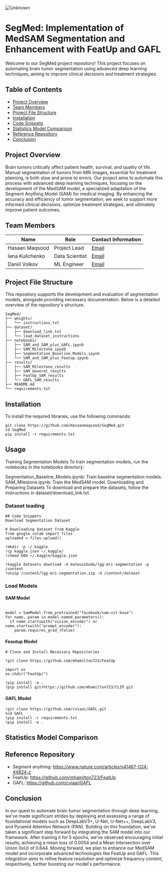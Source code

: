 ![Unknown](https://github.com/yanochka11/SegMed/assets/49607311/8963742d-adb0-4221-a28f-1405c98f0d60)

# SegMed: Implementation of MedSAM Segmentation and Enhancement with FeatUp and GAFL


Welcome to our SegMed project repository! This project focuses on automating brain tumor segmentation using advanced deep learning techniques, aiming to improve clinical decisions and treatment strategies.

## Table of Contents
- [Project Overview](#Project-Overview)
- [Team Members](#team-members)
- [Project File Structure](#Project-File-Structure)
- [Installation](#installation)
- [Code Snippets](#code-snippets)
- [Statistics Model Comparison](#statistics-model-comparison)
- [Reference Repository](#reference-repository)
- [Conclusion](#conclusion)

## Project Overview

Brain tumors critically affect patient health, survival, and quality of life. Manual segmentation of tumors from MRI images, essential for treatment planning, is both slow and prone to errors. Our project aims to automate this process with advanced deep learning techniques, focusing on the development of the MedSAM model, a specialized adaptation of the Segment Anything Model (SAM) for medical imaging. By enhancing the accuracy and efficiency of tumor segmentation, we seek to support more informed clinical decisions, optimize treatment strategies, and ultimately improve patient outcomes.

## Team Members

| Name              | Role                | Contact Information |
|-------------------|---------------------|---------------------|
| Hasaan Maqsood    | Project Lead        | [Email](mailto:Hasaan.Maqsood@skoltech.ru) |
| Iana Kulichenko   | Data Scientist      | [Email](mailto:Iana.Kulichenko@skoltech.ru) |
| Daniil Volkov     | ML Engineer         | [Email](mailto:Daniil.Volkov@skoltech.ru) |

## Project File Structure

This repository supports the development and evaluation of segmentation models, alongside providing necessary documentation. Below is a detailed overview of the repository's structure.

```plaintext
SegMed/
├── weights/
│   └── instructions.txt
├── dataset/
│   ├── download_link.txt
│   └── load_dataset_instructions
├── notebooks/
│   ├── SAM_and_SAM_plus_GAFL.ipynb
│   ├── SAM_Milestone.ipynb
│   ├── Segmentation_Baseline_Models.ipynb
│   └── SAM_and_SAM_plus_Featup.ipynb
├── results/
│   ├── SAM_Milestone_results
│   ├── SAM_General_results
│   ├── FeatUp_SAM_results
│   └── GAFL_SAM_results
├── README.md
└── requirements.txt
```
## Installation
To install the required libraries, use the following commands:
```
git clone https://github.com/Hasaanmaqsood/SegMed.git
cd SegMed
pip install -r requirements.txt
```

## Usage
Training Segmentation Models
To train segmentation models, run the notebooks in the notebooks directory:

Segmentation_Baseline_Models.ipynb: Train baseline segmentation models.
SAM_Milestone.ipynb: Train the MedSAM model.
Downloading and Preparing Datasets
To download and prepare the datasets, follow the instructions in dataset/download_link.txt.

### Dataset loading 
```
## Code Snippets
Download Segmentation Dataset

# Downloading dataset from Kaggle
from google.colab import files
uploaded = files.upload()

!mkdir -p ~/.kaggle
!cp kaggle.json ~/.kaggle/
!chmod 600 ~/.kaggle/kaggle.json

!kaggle datasets download -d mateuszbuda/lgg-mri-segmentation -p /content
!unzip /content/lgg-mri-segmentation.zip -d /content/dataset
```
### Load Models
#### SAM Model 
```

model = SamModel.from_pretrained("facebook/sam-vit-base")
for name, param in model.named_parameters():
  if name.startswith("vision_encoder") or name.startswith("prompt_encoder"):
    param.requires_grad_(False)
```
#### Feautup Model 
```
# Clone and Install Necessary Repositories

!git clone https://github.com/mhamilton723/FeatUp

import os
os.chdir("FeatUp/")

!pip install -e .
!pip install git+https://github.com/mhamilton723/CLIP.git

```
#### GAFL Model 
```
!git clone https://github.com/cviaai/GAFL.git
%cd GAFL
!pip install -r requirements.txt
!pip install -e .

```

## Statistics Model Comparison
## Reference Repository
- Segment anything: https://www.nature.com/articles/s41467-024-44824-z
- FeatUp: https://github.com/mhamilton723/FeatUp
- GAFL: https://github.com/cviaai/GAFL

## Conclusion
In our quest to automate brain tumor segmentation through deep learning, we've made significant strides by deploying and assessing a range of foundational models such as DeepLabV3+, U-Net, U-Net++, DeepLabV3, and Pyramid Attention Network (PAN). Building on this foundation, we've taken a significant step forward by integrating the SAM model into our framework. After training it for 5 epochs, we've observed encouraging initial results, achieving a mean loss of 0.0054 and a Mean Intersection over Union (IoU) of 0.644. Moving forward, we plan to enhance our MedSAM model and incorporate advanced technologies like FeatUp and GAFL. This integration aims to refine feature resolution and optimize frequency content, respectively, further boosting our model's performance.
